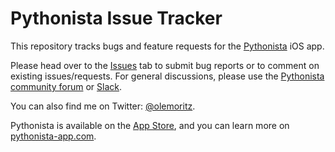 # Pythonista Issue Tracker

This repository tracks bugs and feature requests for the [Pythonista](http://pythonista-app.com) iOS app.

Please head over to the [Issues](https://github.com/omz/Pythonista-Issues/issues) tab to submit bug reports or to comment on existing issues/requests. For general discussions, please use the [Pythonista community forum](https://forum.omz-software.com/category/5/pythonista) or [Slack](https://forum.omz-software.com/topic/3116/pythonista-slack-chat).

You can also find me on Twitter: [@olemoritz](http://twitter.com/olemoritz).

Pythonista is available on the [App Store](https://itunes.apple.com/us/app/pythonista-3/id1085978097?ls=1&mt=8), and you can learn more on [pythonista-app.com](http://pythonista-app.com).
